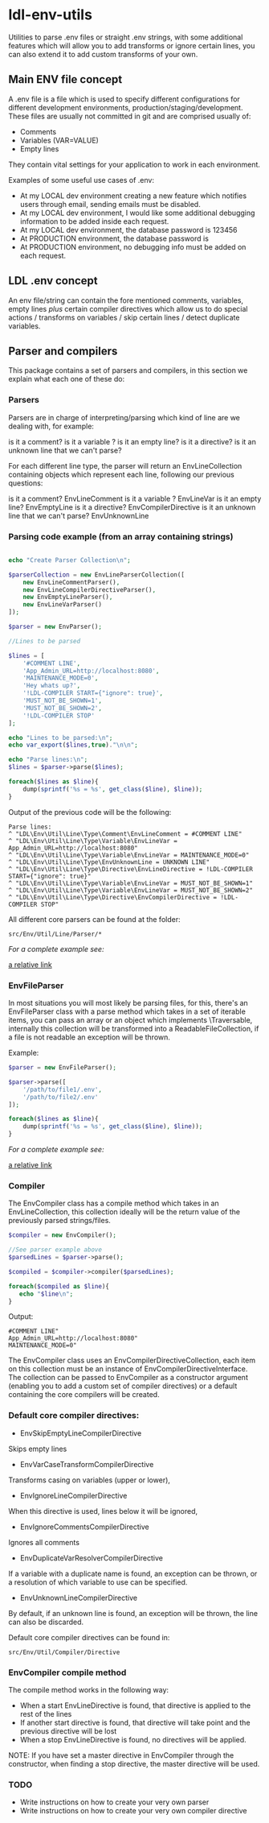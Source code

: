 # ldl-env-utils

Utilities to parse .env files or straight .env strings, with some additional features which will allow you to add
transforms or ignore certain lines, you can also extend it to add custom transforms of your own. 

## Main ENV file concept

A .env file is a file which is used to specify different configurations for different development environments, 
production/staging/development. These files are usually not committed in git and are comprised usually of:

- Comments
- Variables (VAR=VALUE)
- Empty lines

They contain vital settings for your application to work in each environment.

Examples of some useful use cases of .env:

- At my LOCAL dev environment creating a new feature which notifies users through email, sending emails must be disabled.
- At my LOCAL dev environment, I would like some additional debugging information to be added inside each request. 
- At my LOCAL dev environment, the database password is 123456
- At PRODUCTION environment, the database password is <THE REAL complex password here>
- At PRODUCTION environment, no debugging info must be added on each request.

## LDL .env concept

An env file/string can contain the fore mentioned comments, variables, empty lines *plus* certain compiler directives 
which allow us to do special actions / transforms on variables / skip certain lines / detect duplicate variables.

## Parser and compilers

This package contains a set of parsers and compilers, in this section we explain what each one of these do:

### Parsers

Parsers are in charge of interpreting/parsing which kind of line are we dealing with, for example:

is it a comment?
is it a variable ? 
is it an empty line?
is it a directive?
is it an unknown line that we can't parse?

For each different line type, the parser will return an EnvLineCollection containing objects which represent each 
line, following our previous questions:

is it a comment? EnvLineComment
is it a variable ? EnvLineVar
is it an empty line? EnvEmptyLine
is it a directive? EnvCompilerDirective
is it an unknown line that we can't parse? EnvUnknownLine

### Parsing code example (from an array containing strings)

```php

echo "Create Parser Collection\n";

$parserCollection = new EnvLineParserCollection([
    new EnvLineCommentParser(),
    new EnvLineCompilerDirectiveParser(),
    new EnvEmptyLineParser(),
    new EnvLineVarParser()
]);

$parser = new EnvParser();

//Lines to be parsed

$lines = [
    '#COMMENT LINE',
    'App_Admin_URL=http://localhost:8080',
    'MAINTENANCE_MODE=0',
    'Hey whats up?',
    '!LDL-COMPILER START={"ignore": true}',
    'MUST_NOT_BE_SHOWN=1',
    'MUST_NOT_BE_SHOWN=2',
    '!LDL-COMPILER STOP'
];

echo "Lines to be parsed:\n";
echo var_export($lines,true)."\n\n";

echo "Parse lines:\n";
$lines = $parser->parse($lines);

foreach($lines as $line){
    dump(sprintf('%s = %s', get_class($line), $line));
}
```

Output of the previous code will be the following:

```text
Parse lines:
^ "LDL\Env\Util\Line\Type\Comment\EnvLineComment = #COMMENT LINE"
^ "LDL\Env\Util\Line\Type\Variable\EnvLineVar = App_Admin_URL=http://localhost:8080"
^ "LDL\Env\Util\Line\Type\Variable\EnvLineVar = MAINTENANCE_MODE=0"
^ "LDL\Env\Util\Line\Type\EnvUnknownLine = UNKNOWN LINE"
^ "LDL\Env\Util\Line\Type\Directive\EnvLineDirective = !LDL-COMPILER START={"ignore": true}"
^ "LDL\Env\Util\Line\Type\Variable\EnvLineVar = MUST_NOT_BE_SHOWN=1"
^ "LDL\Env\Util\Line\Type\Variable\EnvLineVar = MUST_NOT_BE_SHOWN=2"
^ "LDL\Env\Util\Line\Type\Directive\EnvCompilerDirective = !LDL-COMPILER STOP"
```

All different core parsers can be found at the folder:

```text
src/Env/Util/Line/Parser/*
```

*For a complete example see:*

[a relative link](example/EnvStringParsingExample.php)

### EnvFileParser

In most situations you will most likely be parsing files, for this, there's an EnvFileParser class with a parse
method which takes in a set of iterable items, you can pass an array or an object which implements \Traversable,
internally this collection will be transformed into a ReadableFileCollection, if a file is not readable an exception 
will be thrown.

Example:

```php
$parser = new EnvFileParser();

$parser->parse([
    '/path/to/file1/.env',
    '/path/to/file2/.env'
]);

foreach($lines as $line){
    dump(sprintf('%s = %s', get_class($line), $line));
}
```

*For a complete example see:*

[a relative link](example/EnvFileParsingExample.php)

### Compiler

The EnvCompiler class has a compile method which takes in an EnvLineCollection, this collection ideally will be the 
return value of the previously parsed strings/files.

```php
$compiler = new EnvCompiler();

//See parser example above
$parsedLines = $parser->parse();

$compiled = $compiler->compiler($parsedLines);

foreach($compiled as $line){
   echo "$line\n";
}

```

Output:

```text
#COMMENT LINE"
App_Admin_URL=http://localhost:8080"
MAINTENANCE_MODE=0"
```

The EnvCompiler class uses an EnvCompilerDirectiveCollection, each item on this collection must be an instance of 
EnvCompilerDirectiveInterface. The collection can be passed to EnvCompiler as a constructor argument 
(enabling you to add a custom set of compiler directives) or a default containing the core compilers will be created.

### Default core compiler directives:

- EnvSkipEmptyLineCompilerDirective

Skips empty lines 

- EnvVarCaseTransformCompilerDirective

Transforms casing on variables (upper or lower),

- EnvIgnoreLineCompilerDirective

When this directive is used, lines below it will be ignored,

- EnvIgnoreCommentsCompilerDirective

Ignores all comments

- EnvDuplicateVarResolverCompilerDirective

If a variable with a duplicate name is found, an exception can be thrown, or a resolution of which variable to use 
can be specified.

- EnvUnknownLineCompilerDirective

By default, if an unknown line is found, an exception will be thrown, the line can also be discarded. 

Default core compiler directives can be found in:

```text
src/Env/Util/Compiler/Directive
```

### EnvCompiler compile method

The compile method works in the following way:

- When a start EnvLineDirective is found, that directive is applied to the rest of the lines
- If another start directive is found, that directive will take point and the previous directive will be lost
- When a stop EnvLineDirective is found, no directives will be applied.

NOTE: If you have set a master directive in EnvCompiler through the constructor, when finding a stop directive, the
master directive will be used.

### TODO

- Write instructions on how to create your very own parser
- Write instructions on how to create your very own compiler directive